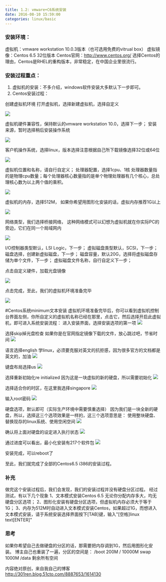 ```yaml
---
title: 1.2: vmware+C6系统安装
date: 2016-08-10 15:59:00
categories: linux/basic
---
```


### 安装环境：
虚拟机：vmware workstation 10.0.3版本（也可选用免费的vitrual box）
虚拟镜像：Centos 6.5 32位版本
Centos官网：http://www.centos.org/
选择Centos的理由，Centos是RHEL的重构版本，非常稳定，在中国企业里很流行。

### 安装过程重点：
1. 虚拟机的安装：不多介绍，windows软件安装大多默认下一步即可。
2. Centos安装过程：

创建虚拟机环境
打开虚拟机，选择新建虚拟机，选择自定义

![](https://github.com/xiaotuanyu120/linux-Operation-and-maintenance-manual/blob/master/img/linux-basic-1.2-01.jpg)

虚拟机硬件兼容性，保持默认的vmware workstation 10.0，选择下一步；
安装来源，暂时选择稍后安装操作系统

![](https://github.com/xiaotuanyu120/linux-Operation-and-maintenance-manual/blob/master/img/linux-basic-1.2-02.jpg)

客户机操作系统，选择linux，版本选择注意根据自己所下载镜像选择32位或64位

![](https://github.com/xiaotuanyu120/linux-Operation-and-maintenance-manual/blob/master/img/linux-basic-1.2-03.jpg)

虚拟机位置和名称，请自行自定义；
处理器配置，选择1cpu、1核
处理器数量指的是物理cpu数量；每个处理器核心数量指的是单个物理处理器有几个核心，总处理核心数为以上两个值的乘积。

![](https://github.com/xiaotuanyu120/linux-Operation-and-maintenance-manual/blob/master/img/linux-basic-1.2-04.jpg)

虚拟机的内存，选择512M，
如果你希望用图形化安装的话，虚拟内存推荐1G以上

![](https://github.com/xiaotuanyu120/linux-Operation-and-maintenance-manual/blob/master/img/linux-basic-1.2-05.jpg)

网络类型，我们选择桥接网络，
这种网络模式可以幻想为虚拟机就在你实际PC的旁边，它们在同一个局域网内

![](https://github.com/xiaotuanyu120/linux-Operation-and-maintenance-manual/blob/master/img/linux-basic-1.2-06.jpg)

I/O控制器类型默认，LSI Logic，下一步；
虚拟磁盘类型默认，SCSI，下一步；
磁盘选择，创建新虚拟磁盘，下一步；
磁盘容量，默认20G，选择将虚拟磁盘存储为单个文件，下一步；
虚拟磁盘文件名称，自行自定义下一步；

点击自定义硬件，加载光盘镜像

![](https://github.com/xiaotuanyu120/linux-Operation-and-maintenance-manual/blob/master/img/linux-basic-1.2-07.jpg)

点击完成，至此，我们的虚拟机环境准备完毕

![](https://github.com/xiaotuanyu120/linux-Operation-and-maintenance-manual/blob/master/img/linux-basic-1.2-08.jpg)



#Centos系统minimum文本安装
虚拟机环境准备完毕后，你可以看到虚拟机控制台界面左侧，你所自定义的虚拟机名称已经在那里，点击它，然后选择开启此虚拟机，即可进入系统安装流程：
进入安装界面，选择安装选项的第一项
![](https://github.com/xiaotuanyu120/linux-Operation-and-maintenance-manual/blob/master/img/linux-basic-1.2-09.jpg)

选择skip掉光盘检查
如果你是在官网指定镜像下载的文件，放心跳过吧，节省时间
![](https://github.com/xiaotuanyu120/linux-Operation-and-maintenance-manual/blob/master/img/linux-basic-1.2-10.jpg)

语言选择english
学linux，必须要克服对英文的抗拒感，因为很多官方的文档都是英文的，加油
![](https://github.com/xiaotuanyu120/linux-Operation-and-maintenance-manual/blob/master/img/linux-basic-1.2-11.jpg)

键盘布局选择us
![](https://github.com/xiaotuanyu120/linux-Operation-and-maintenance-manual/blob/master/img/linux-basic-1.2-12.jpg)

选择重新初始化re initialized
因为这是一块虚拟的新的硬盘，所以需要初始化
![](https://github.com/xiaotuanyu120/linux-Operation-and-maintenance-manual/blob/master/img/linux-basic-1.2-13.jpg)

选择适合你的时区，在这里我选择singapore
![](https://github.com/xiaotuanyu120/linux-Operation-and-maintenance-manual/blob/master/img/linux-basic-1.2-14.jpg)

输入root密码
![](https://github.com/xiaotuanyu120/linux-Operation-and-maintenance-manual/blob/master/img/linux-basic-1.2-15.jpg)

硬盘选项，默认即可（实际生产环境中需要慎重选择）
因为我们是一块全新的硬盘，所以，选择这三个选项效果是一样的，这三个选项意思是：
使用整块硬盘、替换现存的linux系统、使用空闲空间
![](https://github.com/xiaotuanyu120/linux-Operation-and-maintenance-manual/blob/master/img/linux-basic-1.2-16.jpg)

确认将上面对硬盘的设定进入执行状态
![](https://github.com/xiaotuanyu120/linux-Operation-and-maintenance-manual/blob/master/img/linux-basic-1.2-17.jpg)

通过进度可以看出，最小化安装有217个软件包
![](https://github.com/xiaotuanyu120/linux-Operation-and-maintenance-manual/blob/master/img/linux-basic-1.2-18.jpg)

安装完成，可以reboot了

至此，我们就完成了全部的Centos6.5 i386的安装过程。

### 补充
做完这个安装过程后，我们会发现，我们的安装过程并没有硬盘分区过程。
经过测试，有以下几个现象
1、文本模式安装Centos 6.5 无论你分配内存多大，均无硬盘分区选项；
2、图形化安装有硬盘分区选项，但虚拟机内存必须大于等于1G；
3、内存为512M时自动进入文本模式安装Centos，如果超过1G，而想进入文本模式安装，请于系统安装选择界面按下[TAB]键，输入"[空格]linux text[ENTER]"

### 思考
如果你希望自己去做硬盘的分区的话，那需要把内存调到1G，然后用图形化安装。
博主自己也重装了一遍，分区的空间是：
/boot 200M
/     10000M
swap  1000M
/data 剩余所有空间

内容绝对原创，来自我自己的博客 <http://301ren.blog.51cto.com/8887653/1614130>
